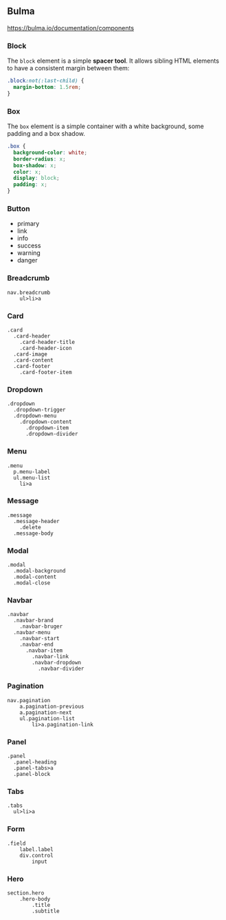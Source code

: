 

## Bulma

https://bulma.io/documentation/components

### Block

The `block` element is a simple **spacer tool**. It allows sibling HTML elements to have a consistent margin between them:

```css
.block:not(:last-child) {
  margin-bottom: 1.5rem;
}
```

### Box

The `box` element is a simple container with a white background, some padding and a box shadow.

```css
.box {
  background-color: white;
  border-radius: x;
  box-shadow: x;
  color: x;
  display: block;
  padding: x;
}
```

### Button

- primary
- link
- info
- success
- warning
- danger

### Breadcrumb

```jade
nav.breadcrumb
	ul>li>a
```

### Card

```jade
.card
  .card-header
  	.card-header-title
  	.card-header-icon
  .card-image
  .card-content
  .card-footer
  	.card-footer-item
```

### Dropdown

```jade
.dropdown
  .dropdown-trigger
  .dropdown-menu
    .dropdown-content
      .dropdown-item
      .dropdown-divider
```

### Menu

```jade
.menu
  p.menu-label
  ul.menu-list
  	li>a
```

### Message

```jade
.message
  .message-header
  	.delete
  .message-body
```

### Modal

```jade
.modal
  .modal-background
  .modal-content
  .modal-close
```

### Navbar

```jade
.navbar
  .navbar-brand
  	.navbar-bruger
  .navbar-menu
    .navbar-start
    .navbar-end
      .navbar-item
      	.navbar-link
      	.navbar-dropdown
      	  .navbar-divider
```

### Pagination

```jade
nav.pagination
	a.pagination-previous
	a.pagination-next
	ul.pagination-list
		li>a.pagination-link
```

### Panel

```jade
.panel
  .panel-heading
  .panel-tabs>a
  .panel-block
```

### Tabs

```jade
.tabs
  ul>li>a
```

### Form

```jade
.field
	label.label
	div.control
		input
```

### Hero

```jade
section.hero
	.hero-body
		.title
		.subtitle
```

